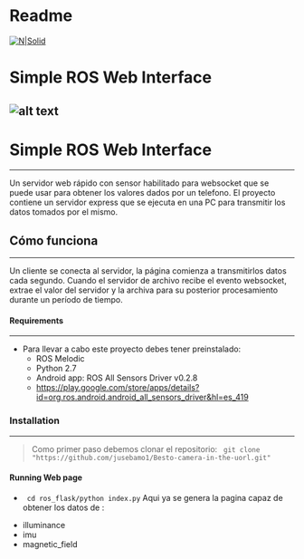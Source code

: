 # Readme 

[![N|Solid](https://lh3.googleusercontent.com/proxy/zXOtAsOkQ19Te14LY7MGtUH7OWvK-lIxpb8gcYXCcOiYjmsB4fu9riYahu4ETg4QIy4EctZw84qOJqtqxyGnaZhhjWJG4ZKV8M4QdX8vrKuheufWdQ)](https://www.ros.org/)
# Simple ROS Web Interface
![alt text](https://i.imgur.com/tC1oo2n.png)
--------------------------


# Simple ROS Web Interface
--------------------------
Un servidor web rápido con sensor habilitado para websocket que se puede usar para obtener los valores dados por un telefono. El proyecto contiene un servidor express que se ejecuta en una PC para transmitir  los datos tomados por el mismo.


## Cómo funciona
--------------------------------
Un cliente se conecta al servidor, la página comienza a transmitirlos datos cada segundo. Cuando el servidor de archivo recibe el evento websocket, extrae el valor del servidor y la archiva para su posterior procesamiento durante un período de tiempo.


#### Requirements
----
- Para llevar a cabo este proyecto debes tener preinstalado:
  - ROS Melodic
  - Python 2.7
  - Android app: ROS All Sensors Driver v0.2.8
   - https://play.google.com/store/apps/details?id=org.ros.android.android_all_sensors_driver&hl=es_419

### Installation
---
> Como primer paso debemos clonar el repositorio: 
` git clone "https://github.com/jusebamo1/Besto-camera-in-the-uorl.git"` 


#### Running Web page
- ` cd ros_flask/python index.py` 
Aqui ya se genera la pagina capaz de obtener los datos de :
* illuminance
* imu
* magnetic_field
